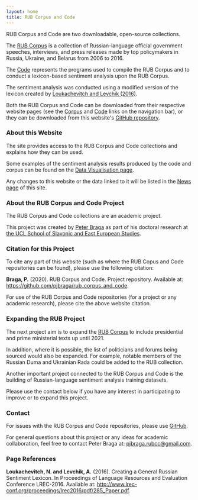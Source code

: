 ```yaml
---
layout: home
title: RUB Corpus and Code
---
```


RUB Corpus and Code are two downloadable, open-source collections. 

The [RUB Corpus](/rub_corpus_and_code/corpus/) is a collection of Russian-language official government speeches, interviews, and press releases made by top policymakers in Russia, Ukraine, and Belarus from 2006 to 2016. 

The [Code](/rub_corpus_and_code/code/) represents the programs used to compile the RUB Corpus and to conduct a lexicon-based sentiment analysis upon the RUB Corpus.

The sentiment analysis was conducted using a modified version of the lexicon created by [Loukachevitch and Levchik (2016)](http://www.labinform.ru/pub/rusentilex/index.htm).

Both the RUB Corpus and Code can be downloaded from their respective website pages (see the [Corpus](/rub_corpus_and_code/corpus/) and [Code](/rub_corpus_and_code/code/) links on the navigation bar), or they can be downloaded from this website's [GitHub repository](https://github.com/pjbraga/rub_corpus_and_code).

### About this Website
The site provides access to the RUB Corpus and Code collections and explains how they can be used. 

Some examples of the sentiment analysis results produced by the code and corpus can be found on the [Data Visualisation page](/rub_corpus_and_code/visuals/). 

Any changes to this website or the data linked to it will be listed in the [News page](/rub_corpus_and_code/news/) of this site.

### About the RUB Corpus and Code Project
The RUB Corpus and Code collections are an academic project. 

This project was created by [Peter Braga](http://www.peterbraga.com/) as part of his doctoral research at [the UCL School of Slavonic and East European Studies](https://www.ucl.ac.uk/ssees/).

### Citation for this Project
To cite any part of this website (such as where the RUB Copus and Code repositories can be found), please use the following citation:

<p class=reference><strong>Braga, P.</strong> (2020). RUB Corpus and Code. Project repository. Available at:<a href="https://github.com/pjbraga/rub_corpus_and_code"> https://github.com/pjbraga/rub_corpus_and_code</a>.</p>

For use of the RUB Corpus and Code repositories (for a project or any academic research), please cite the above website citation. 

### Expanding the RUB Project
The next project aim is to expand the [RUB Corpus](/corpus/) to include presidential and prime ministerial texts up until 2021. 

In addition, where it is possible, the list of politicians and forums being sourced would also be expanded. For example, notable members of the Russian Duma and Ukrainian Rada could be added to the RUB collection.

Another important project connected to the RUB Corpus and Code is the building of Russian-language sentiment analysis training datasets. 

Please use the contact below if you have any interest in participating to improve or to expand this project.

### Contact
For issues with the RUB Corpus and Code repositories, please use <a href="https://github.com/pjbraga/rub_corpus_and_code">GitHub</a>. 

For general questions about this project or any ideas for academic collaboration, feel free to contact Peter Braga at: pjbraga.rubcc@gmail.com.

### Page References
<p class=reference><strong>Loukachevitch, N. and Levchik, A.</strong> (2016). Creating a General Russian Sentiment Lexicon. In Proceedings of Language Resources and Evaluation Conference LREC-2016. Available at: <a href="http://www.lrec-conf.org/proceedings/lrec2016/pdf/285_Paper.pdf">http://www.lrec-conf.org/proceedings/lrec2016/pdf/285_Paper.pdf</a>.</p>

